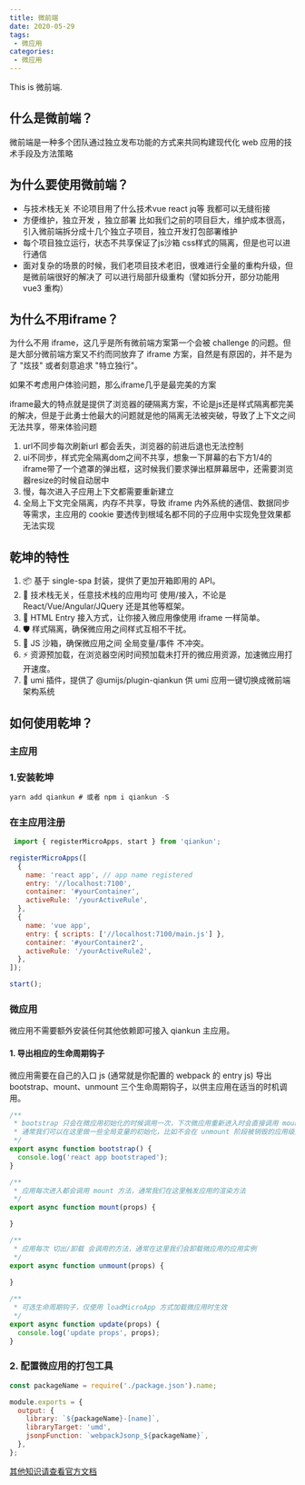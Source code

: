 ```yaml
---
title: 微前端
date: 2020-05-29
tags:
 - 微应用
categories:
 - 微应用
---
```


This is  微前端.



## 什么是微前端？
微前端是一种多个团队通过独立发布功能的方式来共同构建现代化 web 应用的技术手段及方法策略

## 为什么要使用微前端？
* 与技术栈无关 
  不论项目用了什么技术vue react jq等 我都可以无缝衔接
* 方便维护，独立开发 ，独立部署
  比如我们之前的项目巨大，维护成本很高，引入微前端拆分成十几个独立子项目，独立开发打包部署维护
* 每个项目独立运行，状态不共享保证了js沙箱 css样式的隔离，但是也可以进行通信
* 面对复杂的场景的时候，我们老项目技术老旧，很难进行全量的重构升级，但是微前端很好的解决了 可以进行局部升级重构（譬如拆分开，部分功能用vue3 重构）

## 为什么不用iframe？
为什么不用 iframe，这几乎是所有微前端方案第一个会被 challenge 的问题。但是大部分微前端方案又不约而同放弃了 iframe 方案，自然是有原因的，并不是为了 "炫技" 或者刻意追求 "特立独行"。

如果不考虑用户体验问题，那么iframe几乎是最完美的方案

iframe最大的特点就是提供了浏览器的硬隔离方案，不论是js还是样式隔离都完美的解决，但是于此勇士他最大的问题就是他的隔离无法被突破，导致了上下文之间无法共享，带来体验问题

1. url不同步每次刷新url 都会丢失，浏览器的前进后退也无法控制
2. ui不同步，样式完全隔离dom之间不共享，想象一下屏幕的右下方1/4的iframe带了一个遮罩的弹出框，这时候我们要求弹出框屏幕居中，还需要浏览器resize的时候自动居中
3. 慢，每次进入子应用上下文都需要重新建立
4. 全局上下文完全隔离，内存不共享，导致 iframe 内外系统的通信、数据同步等需求，主应用的 cookie 要透传到根域名都不同的子应用中实现免登效果都无法实现

## 乾坤的特性
1. 📦 基于 single-spa 封装，提供了更加开箱即用的 API。
2. 📱 技术栈无关，任意技术栈的应用均可 使用/接入，不论是 React/Vue/Angular/JQuery 还是其他等框架。
3. 💪 HTML Entry 接入方式，让你接入微应用像使用 iframe 一样简单。
4. 🛡​ 样式隔离，确保微应用之间样式互相不干扰。
5. 🧳 JS 沙箱，确保微应用之间 全局变量/事件 不冲突。
6. ⚡️ 资源预加载，在浏览器空闲时间预加载未打开的微应用资源，加速微应用打开速度。
6. 🔌 umi 插件，提供了 @umijs/plugin-qiankun 供 umi 应用一键切换成微前端架构系统
  

## 如何使用乾坤？
### 主应用
### 1.安装乾坤
```js
yarn add qiankun # 或者 npm i qiankun -S
```
 ### 在主应用注册
```js
 import { registerMicroApps, start } from 'qiankun';

registerMicroApps([
  {
    name: 'react app', // app name registered
    entry: '//localhost:7100',
    container: '#yourContainer',
    activeRule: '/yourActiveRule',
  },
  {
    name: 'vue app',
    entry: { scripts: ['//localhost:7100/main.js'] },
    container: '#yourContainer2',
    activeRule: '/yourActiveRule2',
  },
]);

start();
 ```
### 微应用
微应用不需要额外安装任何其他依赖即可接入 qiankun 主应用。
#### 1. 导出相应的生命周期钩子
微应用需要在自己的入口 js (通常就是你配置的 webpack 的 entry js) 导出 bootstrap、mount、unmount 三个生命周期钩子，以供主应用在适当的时机调用。
```js
/**
 * bootstrap 只会在微应用初始化的时候调用一次，下次微应用重新进入时会直接调用 mount 钩子，不会再重复触发 bootstrap。
 * 通常我们可以在这里做一些全局变量的初始化，比如不会在 unmount 阶段被销毁的应用级别的缓存等。
 */
export async function bootstrap() {
  console.log('react app bootstraped');
}

/**
 * 应用每次进入都会调用 mount 方法，通常我们在这里触发应用的渲染方法
 */
export async function mount(props) {

}

/**
 * 应用每次 切出/卸载 会调用的方法，通常在这里我们会卸载微应用的应用实例
 */
export async function unmount(props) {
 
}

/**
 * 可选生命周期钩子，仅使用 loadMicroApp 方式加载微应用时生效
 */
export async function update(props) {
  console.log('update props', props);
}
```
### 2. 配置微应用的打包工具

```js
const packageName = require('./package.json').name;

module.exports = {
  output: {
    library: `${packageName}-[name]`,
    libraryTarget: 'umd',
    jsonpFunction: `webpackJsonp_${packageName}`,
  },
};
```

[其他知识请查看官方文档](https://www.yuque.com/kuitos/gky7yw/gesexv)
